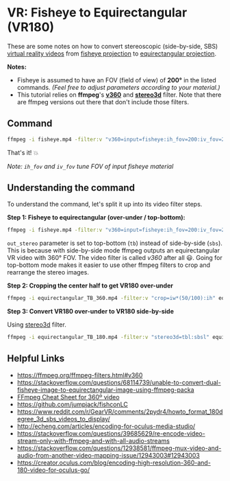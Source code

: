 # VR: Fisheye to Equirectangular (VR180)

These are some notes on how to convert stereoscopic (side-by-side, SBS) [virtual reality videos](https://en.wikipedia.org/wiki/360-degree_video) from [fisheye projection](https://en.wikipedia.org/wiki/Fisheye_lens) to [equirectangular projection](https://en.wikipedia.org/wiki/Equirectangular_projection).

**Notes:**

- Fisheye is assumed to have an FOV (field of view) of **200°** in the listed commands. *(Feel free to adjust parameters according to your material.)*
- This tutorial relies on __ffmpeg__'s __[v360](https://ffmpeg.org/ffmpeg-filters.html#v360)__ and __[stereo3d](https://ffmpeg.org/ffmpeg-filters.html#stereo3d)__ filter. Note that there are ffmpeg versions out there that don't include those filters.

## Command

```sh
ffmpeg -i fisheye.mp4 -filter:v "v360=input=fisheye:ih_fov=200:iv_fov=200:output=equirect:in_stereo=sbs:out_stereo=tb,crop=iw*(1/2):ih,stereo3d=tbl:sbsl" -map 0 -c copy -c:v libx265 -crf 18 -pix_fmt yuv420p equirectangular_LR_180.mp4
```

That's it! :boom:

*Note: `ih_fov` and `iv_fov` tune FOV of input fisheye material*

## Understanding the command

To understand the command, let's split it up into its video filter steps.


**Step 1: Fisheye to equirectangular (over-under / top-bottom):**

```sh
ffmpeg -i fisheye.mp4 -filter:v "v360=input=fisheye:ih_fov=200:iv_fov=200:output=equirect:in_stereo=sbs:out_stereo=tb" equirectangular_TB_360.mp4
```

`out_stereo` parameter is set to top-bottom (`tb`) instead of side-by-side (`sbs`). This is because with side-by-side mode ffmpeg outputs an equirectangular VR video with 360° FOV. The video filter is called *v360* after all :smiley:. Going for top-bottom mode makes it easier to use other ffmpeg filters to crop and rearrange the stereo images.

**Step 2: Cropping the center half to get VR180 over-under**

```sh
ffmpeg -i equirectangular_TB_360.mp4 -filter:v "crop=iw*(50/100):ih" equirectangular_TB_180.mp4
```

**Step 3: Convert VR180 over-under to VR180 side-by-side**

Using [stereo3d](https://ffmpeg.org/ffmpeg-filters.html#stereo3d) filter.

```sh
ffmpeg -i equirectangular_TB_180.mp4 -filter:v "stereo3d=tbl:sbsl" equirectangular_LR_180.mp4
```

## Helpful Links

- https://ffmpeg.org/ffmpeg-filters.html#v360
- https://stackoverflow.com/questions/68114739/unable-to-convert-dual-fisheye-image-to-equirectangular-image-using-ffmpeg-packa
- [FFmpeg Cheat Sheet for 360º video](https://gist.github.com/nickkraakman/e351f3c917ab1991b7c9339e10578049)
- https://github.com/jumpjack/fishconLC
- https://www.reddit.com/r/GearVR/comments/2pydr4/howto_format_180degree_3d_sbs_videos_to_display/
- http://echeng.com/articles/encoding-for-oculus-media-studio/
- https://stackoverflow.com/questions/39685629/re-encode-video-stream-only-with-ffmpeg-and-with-all-audio-streams
- https://stackoverflow.com/questions/12938581/ffmpeg-mux-video-and-audio-from-another-video-mapping-issue/12943003#12943003
- https://creator.oculus.com/blog/encoding-high-resolution-360-and-180-video-for-oculus-go/
